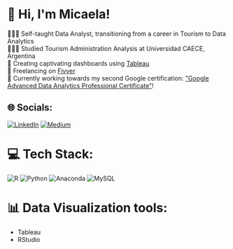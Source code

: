 # 💫 Hi, I'm Micaela!
👩🏻‍💻 Self-taught Data Analyst, transitioning from a career in Tourism to Data Analytics <br/>
👩🏻‍🎓 Studied Tourism Administration Analysis at Universidad CAECE, Argentina <br/>
🎨 Creating captivating dashboards using [Tableau](https://public.tableau.com/app/profile/micaela.andrade)<br/>
🌷 Freelancing on [Fivver](https://www.fiverr.com/mica_andrade) <br/>
💭 Currently working towards my second Google certification: ["Google Advanced Data Analytics Professional Certificate"](https://www.coursera.org/professional-certificates/google-advanced-data-analytics)!<br/>

## 🌐 Socials:
[![LinkedIn](https://img.shields.io/badge/LinkedIn-%230077B5.svg?logo=linkedin&logoColor=white)](https://linkedin.com/in/micaela-g-andrade) [![Medium](https://img.shields.io/badge/Medium-12100E?logo=medium&logoColor=white)](https://medium.com/@mica-andrade) 

# 💻 Tech Stack:
![R](https://img.shields.io/badge/r-%23276DC3.svg?style=for-the-badge&logo=r&logoColor=white) ![Python](https://img.shields.io/badge/python-3670A0?style=for-the-badge&logo=python&logoColor=ffdd54) ![Anaconda](https://img.shields.io/badge/Anaconda-%2344A833.svg?style=for-the-badge&logo=anaconda&logoColor=white) ![MySQL](https://img.shields.io/badge/mysql-%2300000f.svg?style=for-the-badge&logo=mysql&logoColor=white) 

# 📊 Data Visualization tools:
* Tableau <br>
* RStudio <br>
